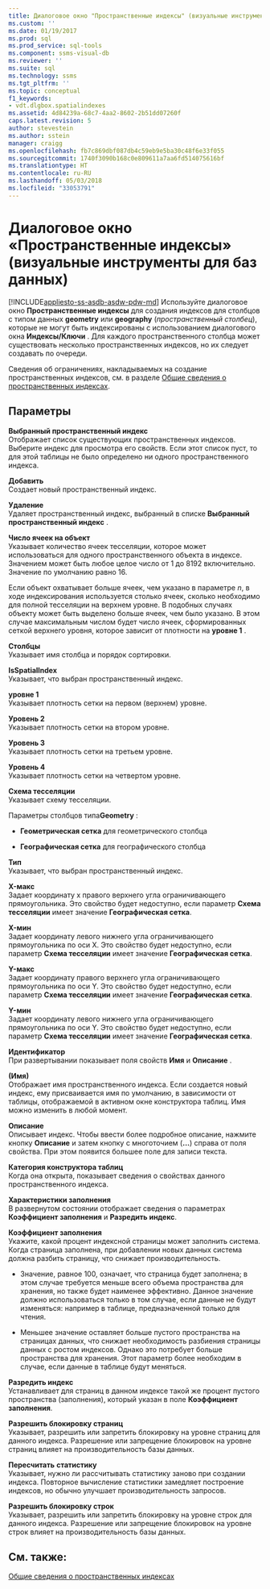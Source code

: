 ```yaml
---
title: Диалоговое окно "Пространственные индексы" (визуальные инструменты для баз данных) | Документация Майкрософт
ms.custom: ''
ms.date: 01/19/2017
ms.prod: sql
ms.prod_service: sql-tools
ms.component: ssms-visual-db
ms.reviewer: ''
ms.suite: sql
ms.technology: ssms
ms.tgt_pltfrm: ''
ms.topic: conceptual
f1_keywords:
- vdt.dlgbox.spatialindexes
ms.assetid: 4d84239a-68c7-4aa2-8602-2b51dd07260f
caps.latest.revision: 5
author: stevestein
ms.author: sstein
manager: craigg
ms.openlocfilehash: fb7c869dbf087db4c59eb9e5ba30c48f6e33f055
ms.sourcegitcommit: 1740f3090b168c0e809611a7aa6fd514075616bf
ms.translationtype: HT
ms.contentlocale: ru-RU
ms.lasthandoff: 05/03/2018
ms.locfileid: "33053791"
---
```

# <a name="spatial-indexes-dialog-box-visual-database-tools"></a>Диалоговое окно «Пространственные индексы» (визуальные инструменты для баз данных)
[!INCLUDE[appliesto-ss-asdb-asdw-pdw-md](../../includes/appliesto-ss-asdb-asdw-pdw-md.md)]
Используйте диалоговое окно **Пространственные индексы** для создания индексов для столбцов с типом данных **geometry** или **geography** (*пространственный столбец*), которые не могут быть индексированы с использованием диалогового окна **Индексы/Ключи** . Для каждого пространственного столбца может существовать несколько пространственных индексов, но их следует создавать по очереди.  
  
Сведения об ограничениях, накладываемых на создание пространственных индексов, см. в разделе [Общие сведения о пространственных индексах](http://msdn.microsoft.com/en-us/b1ae7b78-182a-459e-ab28-f743e43f8293).  
  
## <a name="options"></a>Параметры  
**Выбранный пространственный индекс**  
Отображает список существующих пространственных индексов. Выберите индекс для просмотра его свойств. Если этот список пуст, то для этой таблицы не было определено ни одного пространственного индекса.  
  
**Добавить**  
Создает новый пространственный индекс.  
  
**Удаление**  
Удаляет пространственный индекс, выбранный в списке **Выбранный пространственный индекс** .  
  
**Число ячеек на объект**  
Указывает количество ячеек тесселяции, которое может использоваться для одного пространственного объекта в индексе. Значением может быть любое целое число от 1 до 8192 включительно. Значение по умолчанию равно 16.  
  
Если объект охватывает больше ячеек, чем указано в параметре *n*, в ходе индексирования используется столько ячеек, сколько необходимо для полной тесселяции на верхнем уровне. В подобных случаях объекту может быть выделено больше ячеек, чем было указано. В этом случае максимальным числом будет число ячеек, сформированных сеткой верхнего уровня, которое зависит от плотности на **уровне 1** .  
  
**Столбцы**  
Указывает имя столбца и порядок сортировки.  
  
**IsSpatialIndex**  
Указывает, что выбран пространственный индекс.  
  
**уровне 1**  
Указывает плотность сетки на первом (верхнем) уровне.  
  
**Уровень 2**  
Указывает плотность сетки на втором уровне.  
  
**Уровень 3**  
Указывает плотность сетки на третьем уровне.  
  
**Уровень 4**  
Указывает плотность сетки на четвертом уровне.  
  
**Схема тесселяции**  
Указывает схему тесселяции.  
  
Параметры столбцов типа**Geometry** :  
  
-   **Геометрическая сетка** для геометрического столбца  
  
-   **Географическая сетка** для географического столбца  
  
**Тип**  
Указывает, что выбран пространственный индекс.  
  
**X-макс**  
Задает координату x правого верхнего угла ограничивающего прямоугольника. Это свойство будет недоступно, если параметр **Схема тесселяции** имеет значение **Географическая сетка**.  
  
**X-мин**  
Задает координату левого нижнего угла ограничивающего прямоугольника по оси X. Это свойство будет недоступно, если параметр **Схема тесселяции** имеет значение **Географическая сетка**.  
  
**Y-макс**  
Задает координату правого верхнего угла ограничивающего прямоугольника по оси Y. Это свойство будет недоступно, если параметр **Схема тесселяции** имеет значение **Географическая сетка**.  
  
**Y-мин**  
Задает координату левого нижнего угла ограничивающего прямоугольника по оси Y. Это свойство будет недоступно, если параметр **Схема тесселяции** имеет значение **Географическая сетка**.  
  
**Идентификатор**  
При развертывании показывает поля свойств **Имя** и **Описание** .  
  
**(Имя)**  
Отображает имя пространственного индекса. Если создается новый индекс, ему присваивается имя по умолчанию, в зависимости от таблицы, отображаемой в активном окне конструктора таблиц. Имя можно изменить в любой момент.  
  
**Описание**  
Описывает индекс. Чтобы ввести более подробное описание, нажмите кнопку **Описание** и затем кнопку с многоточием (**…**) справа от поля свойства. При этом появится большее поле для записи текста.  
  
**Категория конструктора таблиц**  
Когда она открыта, показывает сведения о свойствах данного пространственного индекса.  
  
**Характеристики заполнения**  
В развернутом состоянии отображает сведения о параметрах **Коэффициент заполнения** и **Разредить индекс**.  
  
**Коэффициент заполнения**  
Укажите, какой процент индексной страницы может заполнить система. Когда страница заполнена, при добавлении новых данных система должна разбить страницу, что снижает производительность.  
  
-   Значение, равное 100, означает, что страница будет заполнена; в этом случае требуется меньше всего объема пространства для хранения, но также будет наименее эффективно. Данное значение должно использоваться только в том случае, если данные не будут изменяться: например в таблице, предназначенной только для чтения.  
  
-   Меньшее значение оставляет больше пустого пространства на страницах данных, что снижает необходимость разбиения страницы данных с ростом индексов. Однако это потребует больше пространства для хранения. Этот параметр более необходим в случае, если данные в таблице будут меняться.  
  
**Разредить индекс**  
Устанавливает для страниц в данном индексе такой же процент пустого пространства (заполнения), который указан в поле **Коэффициент заполнения**.  
  
**Разрешить блокировку страниц**  
Указывает, разрешить или запретить блокировку на уровне страниц для данного индекса. Разрешение или запрещение блокировок на уровне страниц влияет на производительность базы данных.  
  
**Пересчитать** **статистику**  
Указывает, нужно ли рассчитывать статистику заново при создании индекса. Повторное вычисление статистики замедляет построение индексов, но обычно улучшает производительность запросов.  
  
**Разрешить блокировку строк**  
Указывает, разрешить или запретить блокировку на уровне строк для данного индекса. Разрешение или запрещение блокировок на уровне строк влияет на производительность базы данных.  
  
## <a name="see-also"></a>См. также:  
[Общие сведения о пространственных индексах](http://msdn.microsoft.com/en-us/b1ae7b78-182a-459e-ab28-f743e43f8293)  
  
